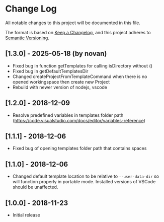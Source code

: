 # Change Log
All notable changes to this project will be documented in this file.

The format is based on [Keep a Changelog](https://keepachangelog.com/en/1.0.0/),
and this project adheres to [Semantic Versioning](https://semver.org/spec/v2.0.0.html).

## [1.3.0] - 2025-05-18 (by novan)
- Fixed bug in function getTemplates for calling isDirectory without ()
- Fixed bug in getDefaultTemplatesDir
- Changed createProjectFromTemplateCommand when there is no opened workingspace then create new Project
- Rebuild with newer version of nodejs, vscode

## [1.2.0] - 2018-12-09

- Resolve predefined variables in templates folder path (https://code.visualstudio.com/docs/editor/variables-reference)

## [1.1.1] - 2018-12-06
- Fixed bug of opening templates folder path that contains spaces

## [1.1.0] - 2018-12-06

- Changed default template location to be relative to `--user-data-dir` so will function properly in portable mode.  Installed versions of VSCode should be unaffected.

## [1.0.0] - 2018-11-23
- Initial release